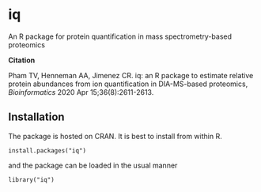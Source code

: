 # iq
An R package  for protein quantification in mass spectrometry-based proteomics

**Citation**

Pham TV, Henneman AA, Jimenez CR. iq: an R package to estimate relative protein abundances from ion quantification in DIA-MS-based proteomics, _Bioinformatics_ 2020 Apr 15;36(8):2611-2613.

## Installation

The package is hosted on CRAN. It is best to install from within R.

```
install.packages("iq")
```

and the package can be loaded in the usual manner

```
library("iq")
```

